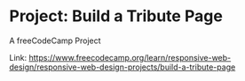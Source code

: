 # Project: Build a Tribute Page

A freeCodeCamp Project

Link: https://www.freecodecamp.org/learn/responsive-web-design/responsive-web-design-projects/build-a-tribute-page
